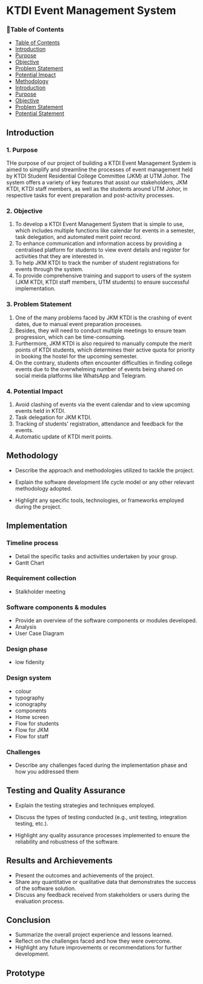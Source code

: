 # KTDI Event Management System
### 💫Table of Contents
* [Table of Contents](#table-of-contents)
* [Introduction](#introduction)
* [Purpose](#1-purpose)
* [Objective](#2-objective)
* [Problem Statement](#3-problem-statement)
* [Potential Impact](#4-potential-impact)
* [Methodology](#Methodology)
* [Introduction](#introduction)
* [Purpose](#1-purpose)
* [Objective](#2-objective)
* [Problem Statement](#3-problem-statement)
* [Potential Statement](#4-potential-impact)


## Introduction
### 1. Purpose
THe purpose of our project of building a KTDI Event Management System is aimed to simplify and streamline the processes of event management held by KTDI Student Residential College Committee (JKM) at UTM Johor. The system offers a variety of key features that assist our stakeholders, JKM KTDI, KTDI staff members, as well as the students around UTM Johor, in respective tasks for event preparation and post-activity processes. 

### 2. Objective
1. To develop a KTDI Event Management System that is simple to use, which includes multiple functions like calendar for events in a semester, task delegation, and automated merit point record.
2. To enhance communication and information access by providing a centralised platform for students to view event details and register for activities that they are interested in.
3. To help JKM KTDI to track the number of student registrations for events through the system.
4. To provide comprehensive training and support to users of the system (JKM KTDI, KTDI staff members, UTM students) to ensure successful implementation. 

### 3. Problem Statement
1. One of the many problems faced by JKM KTDI is the crashing of event dates, due to manual event preparation processes. 
2. Besides, they will need to conduct multiple meetings to ensure team progression, which can be time-consuming.
3. Furthermore, JKM KTDI is also required to manually compute the merit points of KTDI students, which determines their active quota for priority in booking the hostel for the upcoming semester. 
4. On the contrary, students often encounter difficulties in finding college events due to the overwhelming number of events being shared on social meida platforms like WhatsApp and Telegram.

### 4. Potential Impact
1. Avoid clashing of events via the event calendar and to view upcoming events held in KTDI.
2. Task delegation for JKM KTDI.
3. Tracking of students' registration, attendance and feedback for the events.
4. Automatic update of KTDI merit points.

## Methodology
- Describe the approach and methodologies utilized to tackle the project.

- Explain the software development life cycle model or any other relevant methodology adopted.

- Highlight any specific tools, technologies, or frameworks employed during the project.

## Implementation

### Timeline process
- Detail the specific tasks and activities undertaken by your group.
- Gantt Chart

### Requirement collection
- Stalkholder meeting

### Software components & modules
- Provide an overview of the software components or modules developed.
- Analysis
- User Case Diagram

### Design phase
- low fidenity

### Design system
- colour
- typography
- iconography
- components
- Home screen 
- Flow for students
- Flow for JKM
- Flow for staff

### Challenges
- Describe any challenges faced during the implementation phase and how you addressed them

## Testing and Quality Assurance
- Explain the testing strategies and techniques employed.

- Discuss the types of testing conducted (e.g., unit testing, integration testing, etc.).

- Highlight any quality assurance processes implemented to ensure the reliability and robustness of the software.

## Results and Archievements
- Present the outcomes and achievements of the project.
- Share any quantitative or qualitative data that demonstrates the success of the software solution.
- Discuss any feedback received from stakeholders or users during the evaluation process.

## Conclusion
- Summarize the overall project experience and lessons learned.
- Reflect on the challenges faced and how they were overcome.
- Highlight any future improvements or recommendations for further development.

## Prototype